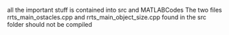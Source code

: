 all the important stuff is contained into src and MATLABCodes
The two files rrts_main_ostacles.cpp and rrts_main_object_size.cpp found in the src folder should not be compiled
